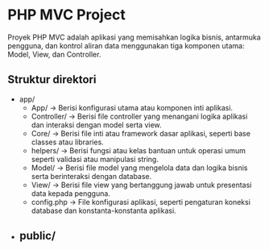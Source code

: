 # PHP MVC Project

Proyek PHP MVC adalah aplikasi yang memisahkan logika bisnis, antarmuka pengguna, dan kontrol aliran data menggunakan tiga komponen utama: Model, View, dan Controller.

## Struktur direktori

- app/ 
  - App/ -> Berisi konfigurasi utama atau komponen inti aplikasi.
  - Controller/ -> Berisi file controller yang menangani logika aplikasi dan interaksi dengan model serta view.
  - Core/ -> Berisi file inti atau framework dasar aplikasi, seperti base classes atau libraries.
  - helpers/ -> Berisi fungsi atau kelas bantuan untuk operasi umum seperti validasi atau manipulasi string.
  - Model/ -> Berisi file model yang mengelola data dan logika bisnis serta berinteraksi dengan database.
  - View/ -> Berisi file view yang bertanggung jawab untuk presentasi data kepada pengguna.
  - config.php -> File konfigurasi aplikasi, seperti pengaturan koneksi database dan konstanta-konstanta aplikasi.
- public/
  -
